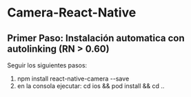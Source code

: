 # Camera-React-Native

## Primer Paso: Instalación automatica con autolinking (RN > 0.60)
Seguir los siguientes pasos:

1. npm install react-native-camera --save
2. en la consola ejecutar:
cd ios && pod install && cd ..


